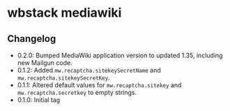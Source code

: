 # wbstack mediawiki

## Changelog

- 0.2.0: Bumped MediaWiki application version to updated 1.35, including new Mailgun code.
- 0.1.2: Added `mw.recaptcha.sitekeySecretName` and `mw.recaptcha.sitekeySecretKey`.
- 0.1.1: Altered default values for `mw.recaptcha.sitekey` and `mw.recaptcha.secretkey` to empty strings.
- 0.1.0: Initial tag
